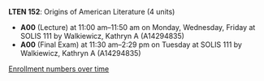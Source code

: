 **LTEN 152**: Origins of American Literature (4 units)

- **A00** (Lecture) at 11:00 am–11:50 am on Monday, Wednesday, Friday at SOLIS 111 by Walkiewicz, Kathryn A (A14294835)
- **A00** (Final Exam) at 11:30 am–2:29 pm on Tuesday at SOLIS 111 by Walkiewicz, Kathryn A (A14294835)

[Enrollment numbers over time](./LTEN152.tsv)

